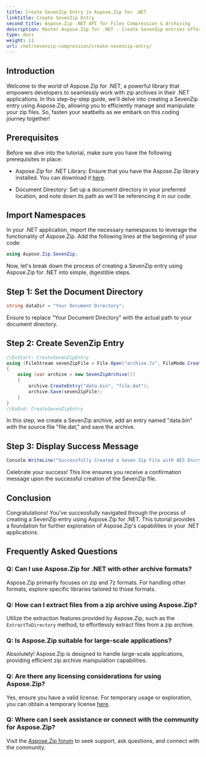 ```yaml
---
title: Create SevenZip Entry in Aspose.Zip for .NET
linktitle: Create SevenZip Entry
second_title: Aspose.Zip .NET API for Files Compression & Archiving
description: Master Aspose.Zip for .NET - Create SevenZip entries effortlessly. Enhance your .NET applications with efficient zip archive manipulation.
type: docs
weight: 11
url: /net/sevenzip-compression/create-sevenzip-entry/
---
```


## Introduction

Welcome to the world of Aspose.Zip for .NET, a powerful library that empowers developers to seamlessly work with zip archives in their .NET applications. In this step-by-step guide, we'll delve into creating a SevenZip entry using Aspose.Zip, allowing you to efficiently manage and manipulate your zip files. So, fasten your seatbelts as we embark on this coding journey together!

## Prerequisites

Before we dive into the tutorial, make sure you have the following prerequisites in place:

- Aspose.Zip for .NET Library: Ensure that you have the Aspose.Zip library installed. You can download it [here](https://releases.aspose.com/zip/net/).

- Document Directory: Set up a document directory in your preferred location, and note down its path as we'll be referencing it in our code.

## Import Namespaces

In your .NET application, import the necessary namespaces to leverage the functionality of Aspose.Zip. Add the following lines at the beginning of your code:

```csharp
using Aspose.Zip.SevenZip;
```

Now, let's break down the process of creating a SevenZip entry using Aspose.Zip for .NET into simple, digestible steps.

## Step 1: Set the Document Directory

```csharp
string dataDir = "Your Document Directory";
```

Ensure to replace "Your Document Directory" with the actual path to your document directory.

## Step 2: Create SevenZip Entry

```csharp
//ExStart: CreateSevenZipEntry
using (FileStream sevenZipFile = File.Open("archive.7z", FileMode.Create))
{
    using (var archive = new SevenZipArchive())
    {
        archive.CreateEntry("data.bin", "file.dat");
        archive.Save(sevenZipFile);
    }
}
//ExEnd: CreateSevenZipEntry
```

In this step, we create a SevenZip archive, add an entry named "data.bin" with the source file "file.dat," and save the archive.

## Step 3: Display Success Message

```csharp
Console.WriteLine("Successfully Created a Seven Zip File with AES Encryption Settings");
```

Celebrate your success! This line ensures you receive a confirmation message upon the successful creation of the SevenZip file.

## Conclusion

Congratulations! You've successfully navigated through the process of creating a SevenZip entry using Aspose.Zip for .NET. This tutorial provides a foundation for further exploration of Aspose.Zip's capabilities in your .NET applications.

## Frequently Asked Questions

### Q: Can I use Aspose.Zip for .NET with other archive formats?
Aspose.Zip primarily focuses on zip and 7z formats. For handling other formats, explore specific libraries tailored to those formats.

### Q: How can I extract files from a zip archive using Aspose.Zip?
Utilize the extraction features provided by Aspose.Zip, such as the `ExtractToDirectory` method, to effortlessly extract files from a zip archive.

### Q: Is Aspose.Zip suitable for large-scale applications?
Absolutely! Aspose.Zip is designed to handle large-scale applications, providing efficient zip archive manipulation capabilities.

### Q: Are there any licensing considerations for using Aspose.Zip?
Yes, ensure you have a valid license. For temporary usage or exploration, you can obtain a temporary license [here](https://purchase.aspose.com/temporary-license/).

### Q: Where can I seek assistance or connect with the community for Aspose.Zip?
Visit the [Aspose.Zip forum](https://forum.aspose.com/c/zip/37) to seek support, ask questions, and connect with the community.


